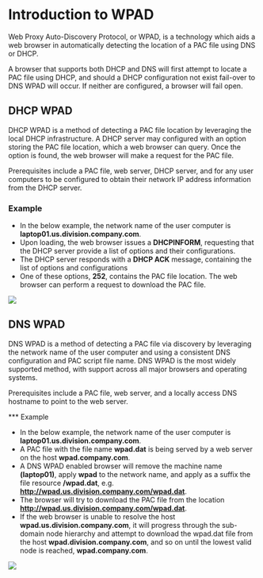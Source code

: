 # Introduction to WPAD
Web Proxy Auto-Discovery Protocol, or WPAD, is a technology which aids a web browser in automatically detecting the location of a PAC file using DNS or DHCP.

A browser that supports both DHCP and DNS will first attempt to locate a PAC file using DHCP, and should a DHCP configuration not exist fail-over to DNS WPAD will occur. If neither are configured, a browser will fail open.

## DHCP WPAD

DHCP WPAD is a method of detecting a PAC file location by leveraging the local DHCP infrastructure. A DHCP server may configured with an option storing the PAC file location, which a web browser can query. Once the option is found, the web browser will make a request for the PAC file.

Prerequisites include a PAC file, web server, DHCP server, and for any user computers to be configured to obtain their network IP address information from the DHCP server.

### Example

- In the below example, the network name of the user computer is **laptop01.us.division.company.com**.
- Upon loading, the web browser issues a **DHCPINFORM**, requesting that the DHCP server provide a list of options and their configurations.
- The DHCP server responds with a **DHCP ACK** message, containing the list of options and configurations
- One of these options, **252**, contains the PAC file location. The web browser can perform a request to download the PAC file.

<img src='https://github.com/mdriesnj/findproxyforurl/blob/main/Images/wpad_diagram1.png?raw=true'>

## DNS WPAD

DNS WPAD is a method of detecting a PAC file via discovery by leveraging the network name of the user computer and using a consistent DNS configuration and PAC script file name. DNS WPAD is the most widely supported method, with support across all major browsers and operating systems.

Prerequisites include a PAC file, web server, and a locally access DNS hostname to point to the web server.

*** Example

- In the below example, the network name of the user computer is **laptop01.us.division.company.com**.
- A PAC file with the file name **wpad.dat** is being served by a web server on the host **wpad.company.com**.
- A DNS WPAD enabled browser will remove the machine name **(laptop01)**, apply **wpad** to the network name, and apply as a suffix the file resource **/wpad.dat**, e.g. **http://wpad.us.division.company.com/wpad.dat**.
- The browser will try to download the PAC file from the location **http://wpad.us.division.company.com/wpad.dat**.
- If the web browser is unable to resolve the host **wpad.us.division.company.com**, it will progress through the sub-domain node hierarchy and attempt to download the wpad.dat file from the host **wpad.division.company.com**, and so on until the lowest valid node is reached, **wpad.company.com**.

<img src='https://github.com/mdriesnj/findproxyforurl/blob/main/Images/wpaddns_diagram2.png?raw=true'>
